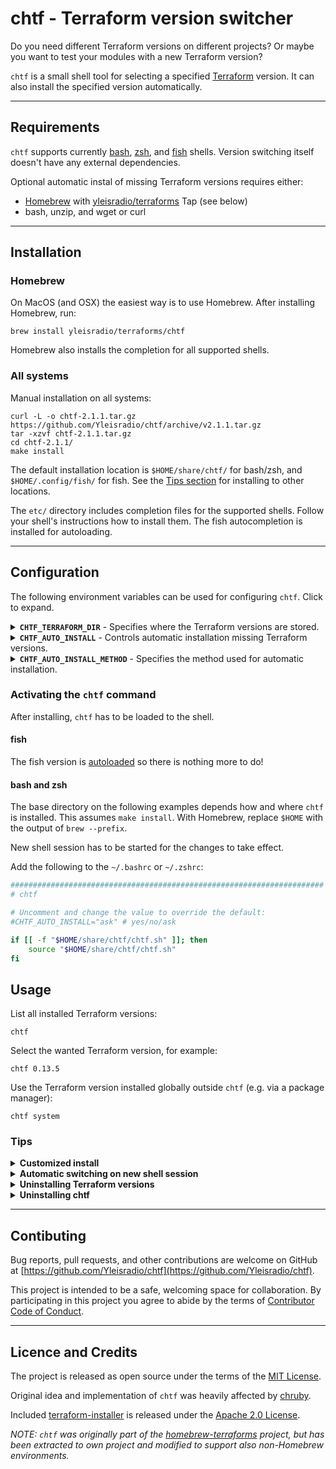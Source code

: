 # chtf - Terraform version switcher

Do you need different Terraform versions on different projects? Or maybe you want to test your modules with a new Terraform version?

`chtf` is a small shell tool for selecting a specified [Terraform](https://www.terraform.io/) version. It can also install the specified version automatically.

---

## Requirements

`chtf` supports currently [bash](http://www.gnu.org/software/bash/), [zsh](http://zsh.sourceforge.net/), and [fish](https://fishshell.com/) shells. Version switching itself doesn't have any external dependencies.

Optional automatic instal of missing Terraform versions requires either:

- [Homebrew](https://brew.sh/) with [yleisradio/terraforms](https://github.com/Yleisradio/homebrew-terraforms) Tap (see below)
- bash, unzip, and wget or curl

---

## Installation

### Homebrew

On MacOS (and OSX) the easiest way is to use Homebrew. After installing Homebrew, run:

    brew install yleisradio/terraforms/chtf

Homebrew also installs the completion for all supported shells.

### All systems

Manual installation on all systems:

    curl -L -o chtf-2.1.1.tar.gz https://github.com/Yleisradio/chtf/archive/v2.1.1.tar.gz
    tar -xzvf chtf-2.1.1.tar.gz
    cd chtf-2.1.1/
    make install

The default installation location is `$HOME/share/chtf/` for bash/zsh, and `$HOME/.config/fish/` for fish. See the [Tips section](#tips) for installing to other locations.

The `etc/` directory includes completion files for the supported shells. Follow your shell's instructions how to install them. The fish autocompletion is installed for autoloading.

---

## Configuration

The following environment variables can be used for configuring `chtf`. Click to expand.

<details>
<summary><strong><code>CHTF_TERRAFORM_DIR</code></strong> - Specifies where the Terraform versions are stored.</summary>

Defaults to the Homebrew Caskroom if the "yleisradio/terraforms" Tap is installed, `$HOME/.terraforms/` otherwise.
Each version should be installed as `$CHTF_TERRAFORM_DIR/terraform-<version>/terraform`.

</details>
<details>
<summary><strong><code>CHTF_AUTO_INSTALL</code></strong> - Controls automatic installation missing Terraform versions.</summary>

Possible values are: `yes`, `no`, and `ask`.
The default is `ask`, which will prompt the user for confirmation before automatic installation.

</details>
<details>
<summary><strong><code>CHTF_AUTO_INSTALL_METHOD</code></strong> - Specifies the method used for automatic installation.</summary>

The default is `homebrew` if `CHTF_TERRAFORM_DIR` is no specified and the "yleisradio/terraforms" Tap is installed, `zip`  otherwise.
There shouldn't be normally need to set this variable.

</details>

### Activating the `chtf` command

After installing, `chtf` has to be loaded to the shell.

#### fish

The fish version is [autoloaded](https://fishshell.com/docs/current/tutorial.html#autoloading-functions) so there is nothing more to do!

#### bash and zsh

The base directory on the following examples depends how and where `chtf` is installed. This assumes `make install`. With Homebrew, replace `$HOME` with the output of `brew --prefix`.

New shell session has to be started for the changes to take effect.

Add the following to the `~/.bashrc` or `~/.zshrc`:

```bash
######################################################################
# chtf

# Uncomment and change the value to override the default:
#CHTF_AUTO_INSTALL="ask" # yes/no/ask

if [[ -f "$HOME/share/chtf/chtf.sh" ]]; then
    source "$HOME/share/chtf/chtf.sh"
fi
```

## Usage

List all installed Terraform versions:

    chtf

Select the wanted Terraform version, for example:

    chtf 0.13.5

Use the Terraform version installed globally outside `chtf` (e.g. via a package manager):

    chtf system

### Tips

<details>
<summary><strong>Customized install</strong></summary>

`make install` installs `chtf` by default to the user's `$HOME` directory. But if installed as a root user (e.g. via `sudo`), the default location is `/usr/local` for system wide use. In both cases the wanted location can be specified with `PREFIX`. For example:

    sudo make install PREFIX=/opt

The development version of `chtf` can be used either by `source`ing or `make install`ing from a [clone of this repository](https://docs.github.com/en/free-pro-team@latest/github/creating-cloning-and-archiving-repositories/cloning-a-repository), or with Homebrew:

    brew install yleisradio/terraforms/chtf --HEAD

</details>
<details>
<summary><strong>Automatic switching on new shell session</strong></summary>

If you want to have a default Terraform version selected when starting a new shell session, you can of course add `chtf <version>` to the config file after loading `chtf`.
A bit more flexible way is to write the wanted version number to a file named `~/.terraform-version`, and read that.

```bash
# bash and zsh
if [[ -f "$HOME/.terraform-version" ]]; then
    chtf "$(< "$HOME/.terraform-version")"
fi
```

```fish
# fish
if test -f $HOME/.terraform-version
    chtf (cat $HOME/.terraform-version)
end
```

</details>
<details>
<summary><strong>Uninstalling Terraform versions</strong></summary>

Homebrew installed Terraform versions can be uninstalled with:

    brew uninstall --cask terraform-<version>

Otherwise installed versions can be uninstalled by deleting the directory:

    rm -r "$CHTF_TERRAFORM_DIR/terraform-<version>"

</details>
<details>
<summary><strong>Uninstalling chtf</strong></summary>

Homebrew installed `chtf` can be uninstalled with:

    brew uninstall chtf

`chtf` installed with `make` can be uninstalled by deleting the directory:

    rm -r "$HOME/share/chtf" # or where it was installed

</details>

---

## Contibuting

Bug reports, pull requests, and other contributions are welcome on GitHub at [https://github.com/Yleisradio/chtf](https://github.com/Yleisradio/chtf).

This project is intended to be a safe, welcoming space for collaboration. By participating in this project you agree to abide by the terms of [Contributor Code of Conduct](CODE_OF_CONDUCT.md).

---

## Licence and Credits

The project is released as open source under the terms of the [MIT License](LICENSE).

Original idea and implementation of `chtf` was heavily affected by [chruby](https://github.com/postmodern/chruby).

Included [terraform-installer](https://github.com/robertpeteuil/terraform-installer) is released under the [Apache 2.0 License](https://github.com/robertpeteuil/terraform-installer/blob/1.5.4/LICENSE).

_NOTE: `chtf` was originally part of the [homebrew-terraforms](https://github.com/Yleisradio/homebrew-terraforms/) project, but has been extracted to own project and modified to support also non-Homebrew environments._
